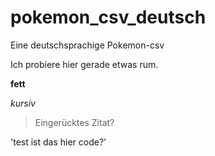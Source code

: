 # pokemon_csv_deutsch
Eine deutschsprachige Pokemon-csv

Ich probiere hier gerade etwas rum.

**fett**

*kursiv*
> Eingerücktes Zitat?

'test ist das hier code?'
